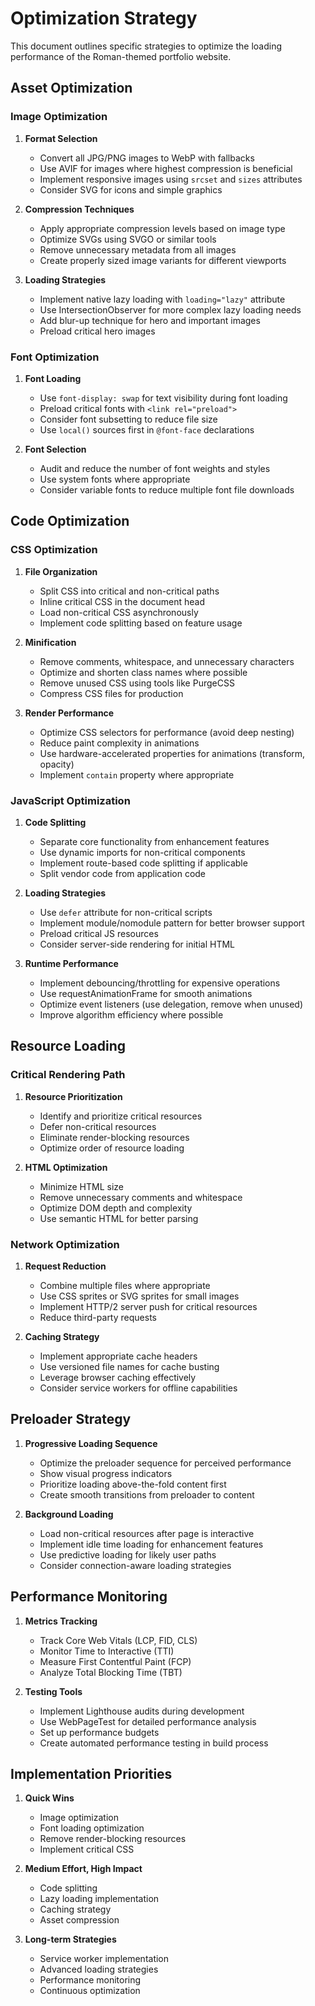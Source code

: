 # Optimization Strategy

This document outlines specific strategies to optimize the loading performance of the Roman-themed portfolio website.

## Asset Optimization

### Image Optimization
1. **Format Selection**
   - Convert all JPG/PNG images to WebP with fallbacks
   - Use AVIF for images where highest compression is beneficial
   - Implement responsive images using `srcset` and `sizes` attributes
   - Consider SVG for icons and simple graphics

2. **Compression Techniques**
   - Apply appropriate compression levels based on image type
   - Optimize SVGs using SVGO or similar tools
   - Remove unnecessary metadata from all images
   - Create properly sized image variants for different viewports

3. **Loading Strategies**
   - Implement native lazy loading with `loading="lazy"` attribute
   - Use IntersectionObserver for more complex lazy loading needs
   - Add blur-up technique for hero and important images
   - Preload critical hero images

### Font Optimization
1. **Font Loading**
   - Use `font-display: swap` for text visibility during font loading
   - Preload critical fonts with `<link rel="preload">` 
   - Consider font subsetting to reduce file size
   - Use `local()` sources first in `@font-face` declarations

2. **Font Selection**
   - Audit and reduce the number of font weights and styles
   - Use system fonts where appropriate
   - Consider variable fonts to reduce multiple font file downloads

## Code Optimization

### CSS Optimization
1. **File Organization**
   - Split CSS into critical and non-critical paths
   - Inline critical CSS in the document head
   - Load non-critical CSS asynchronously
   - Implement code splitting based on feature usage

2. **Minification**
   - Remove comments, whitespace, and unnecessary characters
   - Optimize and shorten class names where possible
   - Remove unused CSS using tools like PurgeCSS
   - Compress CSS files for production

3. **Render Performance**
   - Optimize CSS selectors for performance (avoid deep nesting)
   - Reduce paint complexity in animations
   - Use hardware-accelerated properties for animations (transform, opacity)
   - Implement `contain` property where appropriate

### JavaScript Optimization
1. **Code Splitting**
   - Separate core functionality from enhancement features
   - Use dynamic imports for non-critical components
   - Implement route-based code splitting if applicable
   - Split vendor code from application code

2. **Loading Strategies**
   - Use `defer` attribute for non-critical scripts
   - Implement module/nomodule pattern for better browser support
   - Preload critical JS resources
   - Consider server-side rendering for initial HTML

3. **Runtime Performance**
   - Implement debouncing/throttling for expensive operations
   - Use requestAnimationFrame for smooth animations
   - Optimize event listeners (use delegation, remove when unused)
   - Improve algorithm efficiency where possible

## Resource Loading

### Critical Rendering Path
1. **Resource Prioritization**
   - Identify and prioritize critical resources
   - Defer non-critical resources
   - Eliminate render-blocking resources
   - Optimize order of resource loading

2. **HTML Optimization**
   - Minimize HTML size
   - Remove unnecessary comments and whitespace
   - Optimize DOM depth and complexity
   - Use semantic HTML for better parsing

### Network Optimization
1. **Request Reduction**
   - Combine multiple files where appropriate
   - Use CSS sprites or SVG sprites for small images
   - Implement HTTP/2 server push for critical resources
   - Reduce third-party requests

2. **Caching Strategy**
   - Implement appropriate cache headers
   - Use versioned file names for cache busting
   - Leverage browser caching effectively
   - Consider service workers for offline capabilities

## Preloader Strategy

1. **Progressive Loading Sequence**
   - Optimize the preloader sequence for perceived performance
   - Show visual progress indicators
   - Prioritize loading above-the-fold content first
   - Create smooth transitions from preloader to content

2. **Background Loading**
   - Load non-critical resources after page is interactive
   - Implement idle time loading for enhancement features
   - Use predictive loading for likely user paths
   - Consider connection-aware loading strategies

## Performance Monitoring

1. **Metrics Tracking**
   - Track Core Web Vitals (LCP, FID, CLS)
   - Monitor Time to Interactive (TTI)
   - Measure First Contentful Paint (FCP)
   - Analyze Total Blocking Time (TBT)

2. **Testing Tools**
   - Implement Lighthouse audits during development
   - Use WebPageTest for detailed performance analysis
   - Set up performance budgets
   - Create automated performance testing in build process

## Implementation Priorities

1. **Quick Wins**
   - Image optimization
   - Font loading optimization
   - Remove render-blocking resources
   - Implement critical CSS

2. **Medium Effort, High Impact**
   - Code splitting
   - Lazy loading implementation
   - Caching strategy
   - Asset compression

3. **Long-term Strategies**
   - Service worker implementation
   - Advanced loading strategies
   - Performance monitoring
   - Continuous optimization